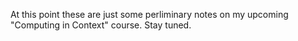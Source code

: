 At this point these are just some perliminary notes on my upcoming "Computing in Context" course. Stay tuned.
